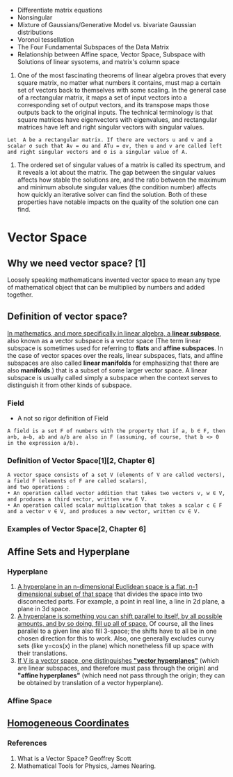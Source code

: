 * Differentiate matrix equations
* Nonsingular
* Mixture of Gaussians/Generative Model vs. bivariate Gaussian distributions
* Voronoi tessellation
* The Four Fundamental Subspaces of the Data Matrix
* Relationship between Affine space, Vector Space, Subspace with Solutions of linear sysotems, and matrix's column space


1. One of the most fascinating theorems of linear algebra proves that every square matrix, no matter what numbers it contains, must map a certain set of vectors back to themselves with some scaling. In the general case of a rectangular matrix, it maps a set of input vectors into a corresponding set of output vectors, and its transpose maps those outputs back to the original inputs. The technical terminology is that square matrices have eigenvectors with eigenvalues, and rectangular matrices have left and right singular vectors with singular values.

```
Let  A be a rectangular matrix. If there are vectors u and v and a scalar σ such that Av = σu and ATu = σv, then u and v are called left and right singular vectors and σ is a singular value of A.

```
1. The ordered set of singular values of a matrix is called its spectrum, and it reveals a lot about the matrix. The gap between the singular values affects how stable the solutions are, and the ratio between the maximum and minimum absolute singular values (the condition number) affects how quickly an iterative solver can find the solution. Both of these properties have notable impacts on the quality of the solution one can find.



# Vector Space
## Why we need vector space? [1]
Loosely speaking mathematicans invented vector space to mean any type of mathematical object that can be multiplied by numbers and added together.

## Definition of vector space?
[In mathematics, and more specifically in linear algebra, a **linear subspace**](https://en.wikipedia.org/wiki/Linear_subspace), also known as a vector subspace is a vector space (The term linear subspace is sometimes used for referring to **flats** and **affine subspaces**. In the case of vector spaces over the reals, linear subspaces, flats, and affine subspaces are also called **linear manifolds** for emphasizing that there are also **manifolds**.) that is a subset of some larger vector space. A linear subspace is usually called simply a subspace when the context serves to distinguish it from other kinds of subspace.


### Field
* A not so rigor definition of Field
```
A field is a set F of numbers with the property that if a, b ∈ F, then a+b, a−b, ab and a/b are also in F (assuming, of course, that b <> 0 in the expression a/b).
```

### Definition of Vector Space[1][2, Chapter 6]
```
A vector space consists of a set V (elements of V are called vectors), a field F (elements of F are called scalars), 
and two operations :
• An operation called vector addition that takes two vectors v, w ∈ V, and produces a third vector, written v+w ∈ V.
• An operation called scalar multiplication that takes a scalar c ∈ F and a vector v ∈ V, and produces a new vector, written cv ∈ V.
```

### Examples of Vector Space[2, Chapter 6]

## Affine Sets and Hyperplane
### Hyperplane
1. [A hyperplane in an n-dimensional Euclidean space is a flat, n-1 dimensional subset of that space](https://www.quora.com/Support-Vector-Machines-What-is-an-intuitive-explanation-of-hyperplane) that divides the space into two disconnected parts. 
For example, a point in real line, a line in 2d plane, a plane in 3d space.
1. [A hyperplane is something you can shift parallel to itself, by all possible amounts, and by so doing, fill up all of space.](https://math.stackexchange.com/questions/292066/intuition-about-hyperplane) Of course, all the lines parallel to a given line also fill 3-space; the shifts have to all be in one chosen direction for this to work. Also, one generally excludes curvy sets (like y=cos(x) in the plane) which nonetheless fill up space with their translations.
1. [If V is a vector space, one distinguishes **"vector hyperplanes"**](https://en.wikipedia.org/wiki/Hyperplane) (which are linear subspaces, and therefore must pass through the origin) and **"affine hyperplanes"** (which need not pass through the origin; they can be obtained by translation of a vector hyperplane).

### Affine Space

## [Homogeneous Coordinates](https://hackernoon.com/programmers-guide-to-homogeneous-coordinates-73cbfd2bcc65)


### References
1. What is a Vector Space? Geoffrey Scott
1. Mathematical Tools for Physics, James Nearing. 

